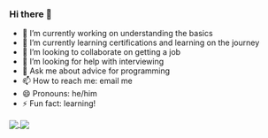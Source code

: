 ### Hi there 👋
- 🔭 I’m currently working on understanding the basics
- 🌱 I’m currently learning certifications and learning on the journey
- 👯 I’m looking to collaborate on getting a job
- 🤔 I’m looking for help with interviewing
- 💬 Ask me about advice for programming
- 📫 How to reach me: email me
- 😄 Pronouns: he/him
- ⚡ Fun fact: learning!

<a href="https://github.com/ethanAthompson/github-readme-stats">
  <img align="center" src="https://github-readme-stats.vercel.app/api?username=ethanAthompson&show_icons=true&theme=onedark" />
</a>

<a href="https://github.com/ethanAthompson/github-readme-stats">
  <img align="center" src="https://github-readme-stats.vercel.app/api/top-langs/?username=ethanAthompson&hide_progress=true" />
</a>
